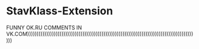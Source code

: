 StavKlass-Extension
===================

FUNNY OK.RU COMMENTS IN VK.COM))))))))))))))))))))))))))))))))))))))))))))))))))))))))))))))))))))))))))))))))))))))))))
